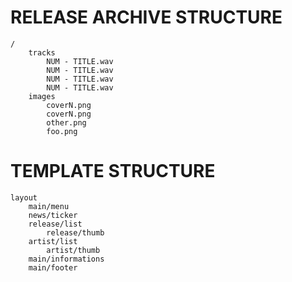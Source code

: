 RELEASE ARCHIVE STRUCTURE
=========================

```
/
	tracks
		NUM - TITLE.wav
		NUM - TITLE.wav
		NUM - TITLE.wav
		NUM - TITLE.wav
	images
		coverN.png
		coverN.png
		other.png
		foo.png
```

TEMPLATE STRUCTURE
=========================
```
layout
	main/menu
	news/ticker
	release/list
		release/thumb
	artist/list
		artist/thumb
	main/informations
	main/footer
```